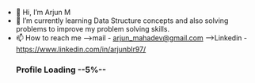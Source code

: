 - 👋 Hi, I’m Arjun M
- 🌱 I’m currently learning Data Structure concepts and also solving problems to improve my problem solving skills.
- 📫 How to reach me
    -->mail - arjun_mahadev@gmail.com
    -->Linkedin - https://www.linkedin.com/in/arjunblr97/
  <h3>Profile Loading --5%--</h3>

<!---
Arjun-Mahadev/Arjun-Mahadev is a ✨ special ✨ repository because its `README.md` (this file) appears on your GitHub profile.
You can click the Preview link to take a look at your changes.
--->

